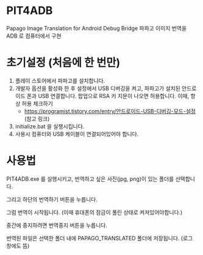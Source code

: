 # PIT4ADB

Papago Image Translation for Android Debug Bridge
파파고 이미지 번역을 ADB 로 컴퓨터에서 구현


# 초기설정 (처음에 한 번만)

1. 플레이 스토어에서 파파고를 설치합니다.
2. 개발자 옵션을 활성화 한 후 설정에서 USB 디버깅을 켜고, 파파고가 설치된 안드로이드 폰과 USB 연결합니다. 팝업으로 RSA 키 지문이 나오면 허용합니다. 이때, 항상 허용 체크하기
    - https://programist.tistory.com/entry/안드로이드-USB-디버깅-모드-설정 (참고 링크)
3. initialize.bat 을 실행시킵니다.
4. 사용시 컴퓨터와 USB 케이블이 연결되어있어야 합니다.


# 사용법 
PIT4ADB.exe 를 실행시키고, 번역하고 싶은 사진(jpg, png)이 있는 폴더를 선택합니다.

그리고 하단의 번역하기 버튼을 누릅니다.

그럼 번역이 시작됩니다. (이때 휴대폰의 잠금이 풀린 상태로 켜져있어야합니다.)

중간에 중지하려면 번역중지 버튼을 누릅니다.

번역된 파일은 선택한 폴더 내에 PAPAGO_TRANSLATED 폴더에 저장됩니다. (로그 창에도 뜸)